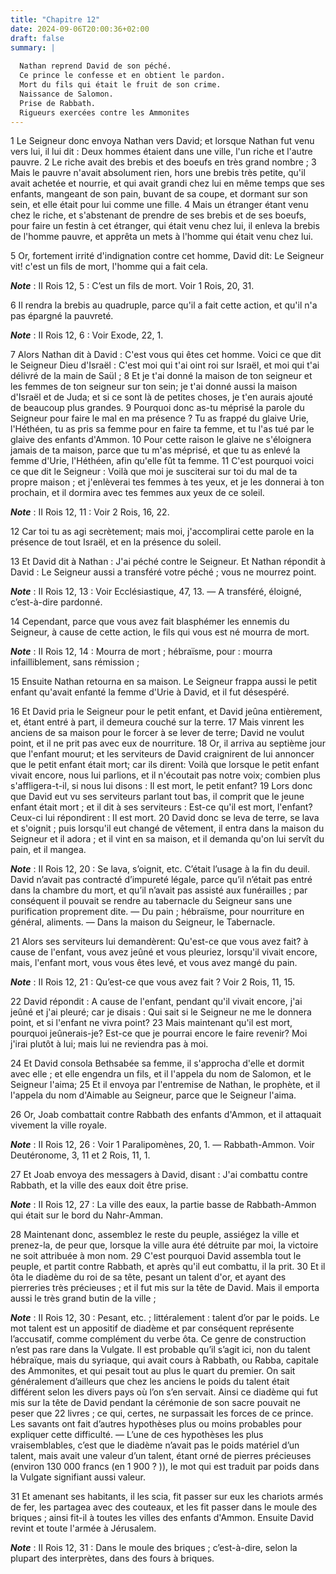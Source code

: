 ```yaml
---
title: "Chapitre 12"
date: 2024-09-06T20:00:36+02:00
draft: false
summary: |
  
  Nathan reprend David de son péché.
  Ce prince le confesse et en obtient le pardon.
  Mort du fils qui était le fruit de son crime.
  Naissance de Salomon.
  Prise de Rabbath.
  Rigueurs exercées contre les Ammonites
---
```



1 Le Seigneur donc envoya Nathan vers David; et lorsque Nathan fut venu vers lui, il lui dit : Deux hommes étaient dans une ville, l'un riche et l'autre pauvre. 2 Le riche avait des brebis et des boeufs en très grand nombre ; 3 Mais le pauvre n'avait absolument rien, hors une brebis très petite, qu'il avait achetée et nourrie, et qui avait grandi chez lui en même temps que ses enfants, mangeant de son pain, buvant de sa coupe, et dormant sur son sein, et elle était pour lui comme une fille. 4 Mais un étranger étant venu chez le riche, et s'abstenant de prendre de ses brebis et de ses boeufs, pour faire un festin à cet étranger, qui était venu chez lui, il enleva la brebis de l'homme pauvre, et apprêta un mets à l'homme qui était venu chez lui.


5 Or, fortement irrité d'indignation contre cet homme, David dit: Le Seigneur vit! c'est un fils de mort, l'homme qui a fait cela.

***Note*** :  II Rois 12, 5 : C’est un fils de mort. Voir 1 Rois, 20, 31.

6 Il rendra la brebis au quadruple, parce qu'il a fait cette action, et qu'il n'a pas épargné la pauvreté.

***Note*** :  II Rois 12, 6 : Voir Exode, 22, 1.

7 Alors Nathan dit à David : C'est vous qui êtes cet homme. Voici ce que dit le Seigneur Dieu d'Israël : C'est moi qui t'ai oint roi sur Israël, et moi qui t'ai délivré de la main de Saül ; 8 Et je t'ai donné la maison de ton seigneur et les femmes de ton seigneur sur ton sein; je t'ai donné aussi la maison d'Israël et de Juda; et si ce sont là de petites choses, je t'en aurais ajouté de beaucoup plus grandes. 9 Pourquoi donc as-tu méprisé la parole du Seigneur pour faire le mal en ma présence ? Tu as frappé du glaive Urie, l'Héthéen, tu as pris sa femme pour en faire ta femme, et tu l'as tué par le glaive des enfants d'Ammon. 10 Pour cette raison le glaive ne s'éloignera jamais de ta maison, parce que tu m'as méprisé, et que tu as enlevé la femme d'Urie, l'Héthéen, afin qu'elle fût ta femme. 11 C'est pourquoi voici ce que dit le Seigneur : Voilà que moi je susciterai sur toi du mal de ta propre maison ; et j'enlèverai tes femmes à tes yeux, et je les donnerai à ton prochain, et il dormira avec tes femmes aux
yeux de ce soleil.

***Note*** :  II Rois 12, 11 : Voir 2 Rois, 16, 22.

12 Car toi tu as agi secrètement; mais moi, j'accomplirai cette parole en la présence de tout Israël, et en la présence du soleil.


13 Et David dit à Nathan : J'ai péché contre le Seigneur. Et Nathan répondit à David : Le Seigneur aussi a transféré votre péché ; vous ne mourrez point.

***Note*** :  II Rois 12, 13 : Voir Ecclésiastique, 47, 13. ― A transféré, éloigné, c’est-à-dire pardonné.

14 Cependant, parce que vous avez fait blasphémer les ennemis du Seigneur, à cause de cette action, le fils qui vous est né mourra de mort.

***Note*** :  II Rois 12, 14 : Mourra de mort ; hébraïsme, pour : mourra infailliblement, sans rémission ;

15 Ensuite Nathan retourna en sa maison. Le Seigneur frappa aussi le petit enfant qu'avait enfanté la femme d'Urie à David, et il fut désespéré.


16 Et David pria le Seigneur pour le petit enfant, et David jeûna entièrement, et, étant entré à part, il demeura couché sur la terre. 17 Mais vinrent les anciens de sa maison pour le forcer à se lever de terre; David ne voulut point, et il ne prit pas avec eux de nourriture. 18 Or, il arriva au septième jour que l'enfant mourut; et les serviteurs de David craignirent de lui annoncer que le petit enfant était mort; car ils dirent: Voilà que lorsque le petit enfant vivait encore, nous lui parlions, et il n'écoutait pas notre voix; combien plus s'affligera-t-il, si nous lui disons : Il est mort, le petit enfant? 19 Lors donc que David eut vu ses serviteurs parlant tout bas, il comprit que le jeune enfant était mort ; et il dit à ses serviteurs : Est-ce qu'il est mort, l'enfant? Ceux-ci lui répondirent : Il est mort. 20 David donc se leva de terre, se lava et s'oignit ; puis lorsqu'il eut changé de vêtement, il entra dans la maison du Seigneur et il adora ; et il vint en sa maison, et il demanda qu'on lui servît du
pain, et il mangea.

***Note*** :  II Rois 12, 20 : Se lava, s’oignit, etc. C’était l’usage à la fin du deuil. David n’avait pas contracté d’impureté légale, parce qu’il n’était pas entré dans la chambre du mort, et qu’il n’avait pas assisté aux funérailles ; par conséquent il pouvait se rendre au tabernacle du Seigneur sans une purification proprement dite. ― Du pain ; hébraïsme, pour nourriture en général, aliments. ― Dans la maison du Seigneur, le Tabernacle.

21 Alors ses serviteurs lui demandèrent: Qu'est-ce que vous avez fait? à cause de l'enfant, vous avez jeûné et vous pleuriez, lorsqu'il vivait encore, mais, l'enfant mort, vous vous êtes levé, et vous avez mangé du pain.

***Note*** :  II Rois 12, 21 : Qu’est-ce que vous avez fait ? Voir 2 Rois, 11, 15.

22 David répondit : A cause de l'enfant, pendant qu'il vivait encore, j'ai jeûné et j'ai pleuré; car je disais : Qui sait si le Seigneur ne me le donnera point, et si l'enfant ne vivra point? 23 Mais maintenant qu'il est mort, pourquoi jeûnerais-je? Est-ce que je pourrai encore le faire revenir? Moi j'irai plutôt à lui; mais lui ne reviendra pas à moi.


24 Et David consola Bethsabée sa femme, il s'approcha d'elle et dormit avec elle ; et elle engendra un fils, et il l'appela du nom de Salomon, et le Seigneur l'aima; 25 Et il envoya par l'entremise de Nathan, le prophète, et il l'appela du nom d'Aimable au Seigneur, parce que le Seigneur l'aima.


26 Or, Joab combattait contre Rabbath des enfants d'Ammon, et il attaquait vivement la ville royale.

***Note*** :  II Rois 12, 26 : Voir 1 Paralipomènes, 20, 1. ― Rabbath-Ammon. Voir Deutéronome, 3, 11 et 2 Rois, 11, 1.

27 Et Joab envoya des messagers à David, disant : J'ai combattu contre Rabbath, et la ville des eaux doit être prise.

***Note*** :  II Rois 12, 27 : La ville des eaux, la partie basse de Rabbath-Ammon qui était sur le bord du Nahr-Amman.

28 Maintenant donc, assemblez le reste du peuple, assiégez la ville et prenez-la, de peur que, lorsque la ville aura été détruite par moi, la victoire ne soit attribuée à mon nom. 29 C'est pourquoi David assembla tout le peuple, et partit contre Rabbath, et après qu'il eut combattu, il la prit. 30 Et il ôta le diadème du roi de sa tête, pesant un talent d'or, et ayant des pierreries très précieuses ; et il fut mis sur la tête de David. Mais il emporta aussi le très grand butin de la ville ;

***Note*** :  II Rois 12, 30 : Pesant, etc. ; littéralement : talent d’or par le poids. Le mot talent est un appositif de diadème et par conséquent représente l’accusatif, comme complément du verbe ôta. Ce genre de construction n’est pas rare dans la Vulgate. Il est probable qu’il s’agit ici, non du talent hébraïque, mais du syriaque, qui avait cours à Rabbath, ou Rabba, capitale des Ammonites, et qui pesait tout au plus le quart du premier. On sait généralement d’ailleurs que chez les anciens le poids du talent était différent selon les divers pays où l’on s’en servait. Ainsi ce diadème qui fut mis sur la tête de David pendant la cérémonie de son sacre pouvait ne peser que 22 livres ; ce qui, certes, ne surpassait les forces de ce prince. Les savants ont fait d’autres hypothèses plus ou moins probables pour expliquer cette difficulté. ― L’une de ces hypothèses les plus vraisemblables, c’est que le diadème n’avait pas le poids matériel d’un talent, mais avait une valeur d’un talent, étant orné de pierres précieuses
(environ 130 000 francs (en 1 900 ? )), le mot qui est traduit par poids dans la Vulgate signifiant aussi valeur.

31 Et amenant ses habitants, il les scia, fit passer sur eux les chariots armés de fer, les partagea avec des couteaux, et les fit passer dans le moule des briques ; ainsi fit-il à toutes les villes des enfants d'Ammon. Ensuite David revint et toute l'armée à Jérusalem.

***Note*** :  II Rois 12, 31 : Dans le moule des briques ; c’est-à-dire, selon la plupart des interprètes, dans des fours à briques.

